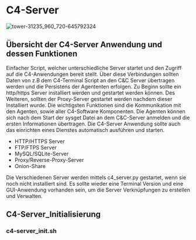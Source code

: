 # C4-Server
![tower-31235_960_720-645792324](https://github.com/user-attachments/assets/d270746b-56af-40b1-ae0f-c16a5bb5d42e)

## Übersicht der C4-Server Anwendung und dessen Funktionen 
Einfacher Script, welcher unterschiedliche Server startet und den Zugriff auf die C4-Anwendungen bereit stellt. Über diese Verbindungen sollten Daten von z.B dem C4-Terminal Script an den C&C Server übertragen werden und die Persistens der Agententen erfolgen. Zu Beginn sollte ein http/https Server installiert werden und gestartet werden können. Des Weiteren, sollten der Proxy-Server gestartet werden nachdem dieser Installiert wurde. Die wichtigsten Funktionen sind die Kommunikation mit den Agenten, sowie aller C4-Software Komponenten. Die Agenten können sich nach dem Start der sysget Datei an dem C&C-Server anmelden und die ersten Informationen übertragen. Die C4-Server Anwendung sollte auch das einrichten eines Dienstes automatisch ausführen und starten. 

- HTTP/HTTPS Server
- FTP/FTPS Server
- MySQL/SQLite-Server 
- Proxy/Reverse-Proxy-Server
- Onion-Share

Die Verschiedenen Server werden mittels c4_server.py gestartet, wenn sie noch nicht installiert sind. Es sollte wieder eine Terminal Version und eine GUI-Anwendung vorhanden sein, um die Server Verknüpfungen zu erstellen und Verwalten. 

## C4-Server_Initialisierung
### c4-server_init.sh